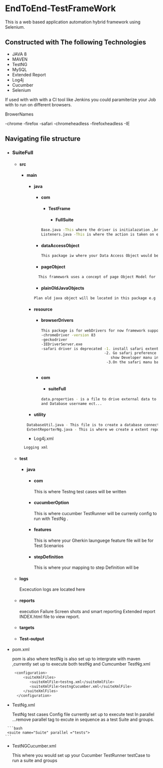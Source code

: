 # EndToEnd-TestFrameWork
This is a web based application automation hybrid framework using Selenium.

## Constructed with The following Technologies
* JAVA 8
* MAVEN
* TestNG
* MySQL
* Extended Report
* Log4j
* Cucumber
* Selenium

If used with with with a CI tool like Jenkins  you could paramiterize your Job with to run on different browsers.

 BrowerNames
 
  -chrome
  -firefox
  -safari
  -chromeheadless
  -firefoxheadless
  -IE
  

## Navigating file structure
  * ### SuiteFull
      * #### src
        * #### main
          * #### java
            * #### com
              * #### TestFrame
                * #### FullSuite
               ```bash
               Base.java -This where the driver is initialazation ,browser selection and ScreenShot utilities are found.
               Listeners.java -This is where the action is taken on every step of the @Test For reporting including ExtentReports.       
              ```
            * ####  dataAccessObject 
              ```bash
              This package iw where your Data Access Object would be DAO for database queries e.g UserCredentials.
              ```
                
            *  ####  pageObject
            
            ```bash
              This framework uses a concept of page Object Model for selenium to reuse page webElement eg. Login.java ect..
            ```
            * #### plainOldJavaObjects
            ```bash
            Plan old java object will be located in this package e.g User
            ```
            
           * #### resource
             * #### browserDrivers
            
                ```bash
                This package is for webDrivers for now framework supports Chrome,FireFox,Internet Explorer.
                -chromeDriver -version 83
                -geckodriver
                -IEDriverServer.exe
                -safari driver is deprecated -1. install safari extention for selenium on local safari browser then
                                             -2. Go safari preference , then click on advance then click on the checkbox
                                                show Developer manu in munu bar
                                              -3.On the safari manu bar go to Develop and click on Allow Remote Automation
                                
                ```
             * #### com
               * #### suiteFull
                ```bash
                data.properties - is a file to drive external data to the framework like url ,broswer name , jdbc url    ,passwords 
                and Database username ect...
                ```
            * #### utility
            ```bash
            DatabaseUtil.java - This file is to create a database connection and return that connection.
            ExtentReporterNg.java - This is where we create a extent report and fill it the into for layout.
            ```
             
          * Log4j.xml   
         ```bash
           Logging xml
         ```
 
      * #### test
         * #### java
           * #### com
                This is where Testng test cases will be written
                
           * #### cucumberOption
                This is where  cucumber TestRunner will be currenly config to run with TestNg .
           * #### features
                This is where your Gherkin launguege feature file will be for Test Scenarios 
           * #### stepDefinition
                This is where your mapping to step Definition will be 
         
         
      * #### logs
         Excecution logs are located here
      * #### reports
        execution Failure Screen shots  and smart reporting Extended report INDEX.html file to view report.
        
      * #### targets
      * #### Test-output
   *  pom.xml
   
         pom is also where testNg is also set up to intergrate with maven ,currently set up to execute both testNg and     Cumcumber TestNg.xml
        
        ```bash
         <configuration>
         	 <suiteXmlFiles>
          		<suiteXmlFile>testng.xml</suiteXmlFile>
          		<suiteXmlFile>testngCucumber.xml</suiteXmlFile>
         	 </suiteXmlFiles>
          </configuration>
        ```
   *  TestNg.xml
   
      TestNg test cases Config file currently set up to execute test In parallel ...remove parallel tag to excute in sequence
      as a test Suite and groups.

     ```bash
     <suite name="Suite" parallel ="tests">
    ```
     
     
   *  TestNGCucumber.xml
   
      This where you would set up your Cucumber TestRunner testCase to run a suite and groups

